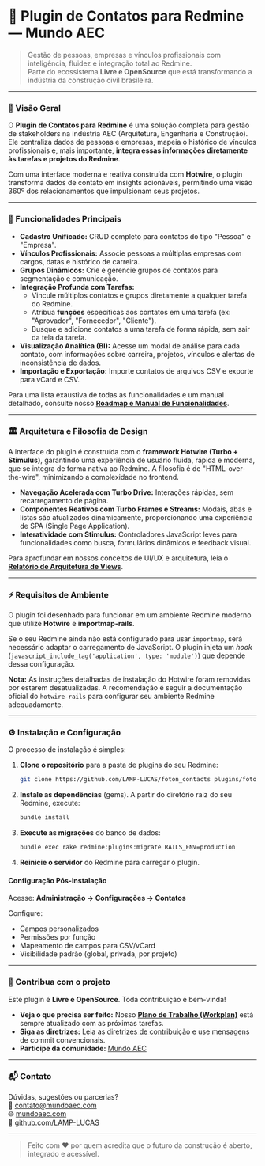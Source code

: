 # 📇 Plugin de Contatos para Redmine — Mundo AEC

> Gestão de pessoas, empresas e vínculos profissionais com inteligência, fluidez e integração total ao Redmine.  
> Parte do ecossistema **Livre e OpenSource** que está transformando a indústria da construção civil brasileira.

---

### 🚀 Visão Geral

O **Plugin de Contatos para Redmine** é uma solução completa para gestão de stakeholders na indústria AEC (Arquitetura, Engenharia e Construção). Ele centraliza dados de pessoas e empresas, mapeia o histórico de vínculos profissionais e, mais importante, **integra essas informações diretamente às tarefas e projetos do Redmine**.

Com uma interface moderna e reativa construída com **Hotwire**, o plugin transforma dados de contato em insights acionáveis, permitindo uma visão 360º dos relacionamentos que impulsionam seus projetos.

---

### 🧩 Funcionalidades Principais

- **Cadastro Unificado:** CRUD completo para contatos do tipo "Pessoa" e "Empresa".
- **Vínculos Profissionais:** Associe pessoas a múltiplas empresas com cargos, datas e histórico de carreira.
- **Grupos Dinâmicos:** Crie e gerencie grupos de contatos para segmentação e comunicação.
- **Integração Profunda com Tarefas:**
    - Vincule múltiplos contatos e grupos diretamente a qualquer tarefa do Redmine.
    - Atribua **funções** específicas aos contatos em uma tarefa (ex: "Aprovador", "Fornecedor", "Cliente").
    - Busque e adicione contatos a uma tarefa de forma rápida, sem sair da tela da tarefa.
- **Visualização Analítica (BI):** Acesse um modal de análise para cada contato, com informações sobre carreira, projetos, vínculos e alertas de inconsistência de dados.
- **Importação e Exportação:** Importe contatos de arquivos CSV e exporte para vCard e CSV.

Para uma lista exaustiva de todas as funcionalidades e um manual detalhado, consulte nosso **[Roadmap e Manual de Funcionalidades](docs/ROADMAP.md)**.

---

### 🏛️ Arquitetura e Filosofia de Design

A interface do plugin é construída com o **framework Hotwire (Turbo + Stimulus)**, garantindo uma experiência de usuário fluida, rápida e moderna, que se integra de forma nativa ao Redmine. A filosofia é de "HTML-over-the-wire", minimizando a complexidade no frontend.

- **Navegação Acelerada com Turbo Drive:** Interações rápidas, sem recarregamento de página.
- **Componentes Reativos com Turbo Frames e Streams:** Modais, abas e listas são atualizados dinamicamente, proporcionando uma experiência de SPA (Single Page Application).
- **Interatividade com Stimulus:** Controladores JavaScript leves para funcionalidades como busca, formulários dinâmicos e feedback visual.

Para aprofundar em nossos conceitos de UI/UX e arquitetura, leia o **[Relatório de Arquitetura de Views](docs/views_architecture.md)**.

---

### ⚡ Requisitos de Ambiente

O plugin foi desenhado para funcionar em um ambiente Redmine moderno que utilize **Hotwire** e **importmap-rails**.

Se o seu Redmine ainda não está configurado para usar `importmap`, será necessário adaptar o carregamento de JavaScript. O plugin injeta um *hook* (`javascript_include_tag('application', type: 'module')`) que depende dessa configuração.

**Nota:** As instruções detalhadas de instalação do Hotwire foram removidas por estarem desatualizadas. A recomendação é seguir a documentação oficial do `hotwire-rails` para configurar seu ambiente Redmine adequadamente.

---

### ⚙️ Instalação e Configuração

O processo de instalação é simples:

1.  **Clone o repositório** para a pasta de plugins do seu Redmine:
    ```bash
    git clone https://github.com/LAMP-LUCAS/foton_contacts plugins/foton_contacts
    ```

2.  **Instale as dependências** (gems). A partir do diretório raiz do seu Redmine, execute:
    ```bash
    bundle install
    ```

3.  **Execute as migrações** do banco de dados:
    ```bash
    bundle exec rake redmine:plugins:migrate RAILS_ENV=production
    ```

4.  **Reinicie o servidor** do Redmine para carregar o plugin.

#### Configuração Pós-Instalação

Acesse: **Administração → Configurações → Contatos**

Configure:

- Campos personalizados
- Permissões por função
- Mapeamento de campos para CSV/vCard
- Visibilidade padrão (global, privada, por projeto)

---

### 🤝 Contribua com o projeto

Este plugin é **Livre e OpenSource**. Toda contribuição é bem-vinda!

- **Veja o que precisa ser feito:** Nosso **[Plano de Trabalho (Workplan)](docs/workplan.md)** está sempre atualizado com as próximas tarefas.
- **Siga as diretrizes:** Leia as [diretrizes de contribuição](CONTRIBUTING.md) e use mensagens de commit convencionais.
- **Participe da comunidade:** [Mundo AEC](https://mundoaec.com/)

---

### 📬 Contato

Dúvidas, sugestões ou parcerias?  
📧 contato@mundoaec.com  
🌐 [mundoaec.com](https://mundoaec.com/)  
🐙 [github.com/LAMP-LUCAS](https://github.com/LAMP-LUCAS/foton_contacts)

---

> Feito com ♥ por quem acredita que o futuro da construção é aberto, integrado e acessível.
